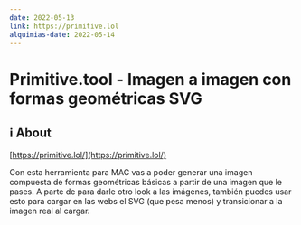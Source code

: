 ```yaml
---
date: 2022-05-13
link: https://primitive.lol
alquimias-date: 2022-05-14
---
```


# Primitive.tool - Imagen a imagen con formas geométricas SVG

## ℹ️ About

[https://primitive.lol/](https://primitive.lol/)

Con esta herramienta para MAC vas a poder generar una imagen compuesta de formas geométricas básicas a partir de una imagen que le pases. A parte de para darle otro look a las imágenes, también puedes usar esto para cargar en las webs el SVG (que pesa menos) y transicionar a la imagen real al cargar.



